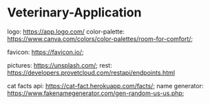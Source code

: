 # Veterinary-Application




logo: https://app.logo.com/
color-palette: https://www.canva.com/colors/color-palettes/room-for-comfort/;

favicon: https://favicon.io/;

pictures: https://unsplash.com/;
rest: https://developers.provetcloud.com/restapi/endpoints.html

cat facts api: https://cat-fact.herokuapp.com/facts/;
name generator: https://www.fakenamegenerator.com/gen-random-us-us.php;